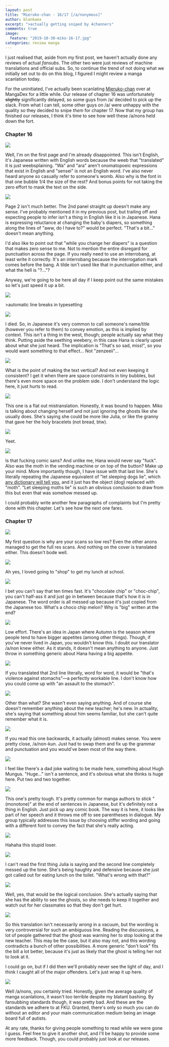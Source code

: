 ```yaml
---
layout: post
title: "Mieruko-chan - 16/17 [/a/nonymous]"
author: blankaex
excerpt: ">actually getting sniped by 4channers"
comments: true
image:
  feature: "2019-10-30-miko-16-17.jpg"
categories: review manga
---
```


I just realised that, aside from my first post, we haven't actually done any reviews of actual _fansubs_. The other two were just reviews of machine translations and official subs. So, to continue the trend of not doing what we initially set out to do on this blog, I figured I might review a manga scanlation today.

For the uninitiated, I've actually been scanlating [Mieruko-chan](https://mangadex.org/title/31792/mieruko-chan) over at MangaDex for a little while. Our release of chapter 16 was unfortunately ~~slightly~~ significantly delayed, so some guys from /a/ decided to pick up the slack. From what I can tell, some other guys on /a/ were unhappy with the quality so they decided to snipe _them_ for chapter 17. Now that my group has finished our releases, I think it's time to see how well these /a/nons held down the fort.

### Chapter 16

![](https://i.imgur.com/EyC35ys.png)

Well, I'm on the first page and I'm already disappointed. This isn't English, it's Japanese written with English words because the weeb that "translated" it is just weebsplaining. "Wa" and "ara" aren't onomatopoeic expressions that exist in English and "sensei" is not an English word. I've also never heard anyone so casually refer to someone's womb. Also why is the font in that one bubble 1/4 the size of the rest? And bonus points for not taking the zero effort to mask the text on the side.

![](https://i.imgur.com/UYxQD5v.png)

Page 2 isn't much better. The 2nd panel straight up doesn't make any sense. I've probably mentioned it in my previous post, but trailing off and expecting people to infer isn't a thing in English like it is in Japanese. Hana is expressing reluctance at changing the baby's diapers, so something along the lines of "aww, do I have to?" would be perfect. "That's a bit..." doesn't mean anything.

I'd also like to point out that "while you change her diapers" is a question that makes zero sense to me. Not to mention the entire disregard for punctuation across the page. If you really need to use an interrobang, at least write it correctly. It's an interrobang because the interrogation mark comes before the bang. A tilde isn't used like that in punctuation either, and what the hell is "?..."?

Anyway, we're going to be here all day if I keep point out the same mistakes so let's just speed it up a bit.

![](https://i.imgur.com/eKAffE0.png)

&gt;automatic line breaks in typesetting

![](https://i.imgur.com/J8OyQnt.png)

I died. So, in Japanese it's very common to call someone's name/title (however you refer to them) to convey emotion, as this is implied by context. This isn't a thing in the west, though; people actually say what they think. Putting aside the seething weebery, in this case Hana is clearly upset about what she just heard. The implication is "That's so sad, miss!", so you would want something to that effect... Not "zenzeeii"...

![](https://i.imgur.com/lbxjP3W.png)

What is the point of making the text vertical? And not even keeping it consistent? I get it when there are space constraints in tiny bubbles, but there's even more space on the problem side. I don't understand the logic here, it just hurts to read.

![](https://i.imgur.com/yaX1dz0.png)

This one is a flat out mistranslation. Honestly, it was bound to happen. Miko is talking about changing herself and not just ignoring the ghosts like she usually does. She's saying she could be more like Julia, or like the granny that gave her the holy bracelets (not bread, btw).

![](https://i.imgur.com/wUCu6fH.png)

Yeet.

![](https://i.imgur.com/Wi6xAtz.png)

Is that fucking comic sans? And unlike me, Hana would never say "fuck". Also was the moth in the vending machine or on top of the button? Make up your mind. More importantly though, I have issue with that last line. She's literally repeating the Japanese equivalent of "let sleeping dogs lie", which [any dictionary will tell you](https://jisho.org/search/%E8%A7%A6%E3%82%89%E3%81%AC%E7%A5%9E%E3%81%AB%E7%A5%9F%E3%82%8A%E3%81%AA%E3%81%97), and it just has the object (dog) replaced with "moth". "Let sleeping moths lie" is such an obvious conclusion to draw from this but even that was somehow messed up.

I could probably write another few paragraphs of complaints but I'm pretty done with this chapter. Let's see how the next one fares.

### Chapter 17

![](https://i.imgur.com/vmtIA0A.png)

My first question is why are your scans so low res? Even the other anons managed to get the full res scans. And nothing on the cover is translated either. This doesn't bode well.

![](https://i.imgur.com/WKh8Tfd.png)

Ah yes, I loved going to "shop" to get my lunch at school.

![](https://i.imgur.com/osXchFc.png)

I bet you can't say that ten times fast. It's "chocolate chip" or "choc-chip", you can't half-ass it and just go in between because that's how it is in Japanese. The word order is all messed up because it's just copied from the Japanese too. What's a choco chip melon? Why is "big" written at the end?

![](https://i.imgur.com/O6ZeOYW.png)

Low effort. There's an idea in Japan where Autumn is the season where people tend to have bigger appetites (among other things). Though, if you've never lived in Japan, you wouldn't know this. I doubt our translator /a/non knew either. As it stands, it doesn't mean anything to anyone. Just throw in something generic about Hana having a big appetite.

![](https://i.imgur.com/ZkYGATm.png)

If you translated that 2nd line literally, word for word, it would be "that's violence against stomachs"—a perfectly workable line. I don't know how you could come up with "an assault to the stomach".

![](https://i.imgur.com/UD3cr3N.png)

Other than what? She wasn't even saying anything. And of course she doesn't remember anything about the new teacher; he's new. In actuality, she's saying that something about him seems familiar, but she can't quite remember what it is.

![](https://i.imgur.com/o20SYmp.png)

If you read this one backwards, it actually (almost) makes sense. You were pretty close, /a/non-kun. Just had to swap them and fix up the grammar and punctuation and you would've been most of the way there.

![](https://i.imgur.com/l7oktJa.png)

I feel like there's a dad joke waiting to be made here, something about Hugh Mungus. "Huge..." isn't a sentence, and it's obvious what she thinks is huge here. Put two and two together.

![](https://i.imgur.com/pwXB4P2.png)

This one's pretty tough. It's pretty common for manga authors to stick "(monotone)" at the end of sentences in Japanese, but it's definitely not a thing in English. Just pick up any comic book. The way it is here, it looks like part of her speech and it throws me off to see parentheses in dialogue. My group typically addresses this issue by choosing stiffer wording and going with a different font to convey the fact that she's really acting.

![](https://i.imgur.com/lZzMmlc.png)

Hahaha this stupid loser.

![](https://i.imgur.com/fY7FzRz.png)

I can't read the first thing Julia is saying and the second line completely messed up the tone. She's being haughty and defensive because she just got called out for eating lunch on the toilet. "What's wrong with that?"

![](https://i.imgur.com/86s6G1a.png)

Well, yes, that would be the logical conclusion. She's actually saying that she has the ability to see the ghosts, so she needs to keep it together and watch out for her classmates so that they don't get hurt.

![](https://i.imgur.com/bxXv7S5.png)

So this translation isn't necessarily _wrong_ in a vacuum, but the wording is very controversial for such an ambiguous line. Reading the discussions, a lot of people gathered that the ghost was warning her to stop looking at the new teacher. This may be the case, but it also may not, and this wording contradicts a bunch of other possibilities. A more generic "don't look" fits the bill a lot better, because it's just as likely that the ghost is telling her not to look at it.

I could go on, but if I did then we'll probably never see the light of day, and I think I caught all of the major offenders. Let's just wrap it up here.

![](https://i.imgur.com/lHEgmwX.png)

Well /a/nons, you certainly tried. Honestly, given the average quality of manga scanlations, it wasn't too terrible despite my blatant bashing. By fansubbing standards though, it was pretty bad. And these are the standards we adhere to at FKU. Granted, there's only so much you can do without an editor and your main communication medium being an image board full of autists.

At any rate, thanks for giving people something to read while we were gone I guess. Feel free to give it another shot, and I'll be happy to provide some more feedback. Though, you could probably just look at our releases.
